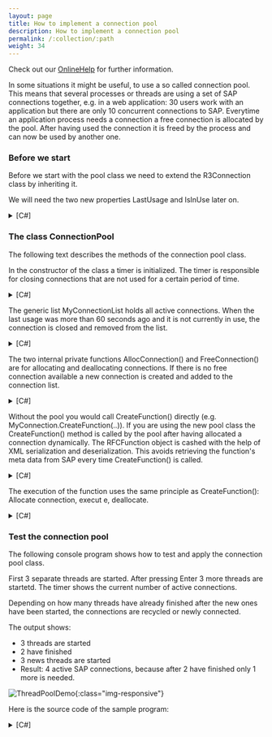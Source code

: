 ```yaml
---
layout: page
title: How to implement a connection pool
description: How to implement a connection pool
permalink: /:collection/:path
weight: 34
---
```


Check out our [OnlineHelp](https://help.theobald-software.com/en/) for further information.

In some situations it might be useful, to use a so called connection pool. This means that several processes or threads are using a set of SAP connections together, e.g. in a web application: 30 users work with an application but there are only 10 concurrent connections to SAP. Everytime an application process needs a connection a free connection is allocated by the pool. After having used the connection it is freed by the process and can now be used by another one.

### Before we start

Before we start with the pool class we need to extend the R3Connection class by inheriting it.

We will need the two new properties LastUsage and IsInUse later on.

<details>
<summary>[C#]</summary>
{% highlight csharp %}
class R3ConnectionEx : ERPConnect.R3Connection
{
    private DateTime _LastUsage = DateTime.Now;
    public DateTime LastUsage
    {
        get { return _LastUsage; }
        set { _LastUsage = value; }
    }
  
    private bool _IsInUse = false;
    public bool IsInUse
    {
        get { return _IsInUse; }
        set { _IsInUse = value; }
    }
}
{% endhighlight %}
</details>

### The class ConnectionPool

The following text describes the methods of the connection pool class.

In the constructor of the class a timer is initialized. The timer is responsible for closing connections that are not used for a certain period of time.

<details>
<summary>[C#]</summary>
{% highlight csharp %}
class R3ConnectionPool
{
  
    private System.Timers.Timer MyTimer = new System.Timers.Timer();
    public R3ConnectionPool()
    {
        // When this static class is created
        // initialize the timer and handle elapsed event
        MyTimer.Interval = 1000;
        MyTimer.Elapsed += new System.Timers.ElapsedEventHandler(MyTimer_Elapsed);
        MyTimer.Enabled = true;
    }
  
    private Int32 _MaxNoOfConnection = 10;
    public Int32 MaxNoOfConnection
    {
        get { return _MaxNoOfConnection; }
        set { _MaxNoOfConnection = value; }
    }
  
    private string _ConnectionString = "";
    public string ConnectionString
    {
        set { _ConnectionString = value; }
    }
  
    public Int32 CurrentNumberOfConnection
    {
        get { return MyConnectionList.Count; }
    }
{% endhighlight %}
</details>

The generic list MyConnectionList holds all active connections. When the last usage was more than 60 seconds ago and it is not currently in use, the connection is closed and removed from the list.

<details>
<summary>[C#]</summary>
{% highlight csharp %}
private System.Collections.Generic.List
    MyConnectionList = new System.Collections.Generic.List();
  
private void MyTimer_Elapsed(object sender, System.Timers.ElapsedEventArgs e)
{
    // Loop through the list
    // and check, if a connection is not used for more than 60 second,
    // if so, close it an remove it from the list
    lock (MyConnectionList)
    {
        foreach (R3ConnectionEx con in MyConnectionList)
        {
            if (!con.IsInUse && con.LastUsage.AddSeconds(60) < DateTime.Now)
            {
                con.Close();
                MyConnectionList.Remove(con);
                return;
            }
        }
    }
}
{% endhighlight %}
</details>

The two internal private functions AllocConnection() and FreeConnection() are for allocating and deallocating connections. If there is no free connection available a new connection is created and added to the connection list.

<details>
<summary>[C#]</summary>
{% highlight csharp %}
private R3ConnectionEx AllocConnection()
{
    lock (MyConnectionList)
    {
        foreach (R3ConnectionEx con in MyConnectionList)
        {
            if (!con.IsInUse)
            {
                con.IsInUse = true;
                return con;
            }
        }
  
        if (MyConnectionList.Count < this.MaxNoOfConnection)
        {
            R3ConnectionEx con = new R3ConnectionEx();
            con.Open(this._ConnectionString);
            this.MyConnectionList.Add(con);
            con.IsInUse = true;
            return con;
        }
  
        if (MyConnectionList.Count >= this.MaxNoOfConnection)
            throw new Exception("Maximun Number of connection exceeded");
        else
            throw new Exception("Unable to allocate a new connection");
    }
}
  
private void FreeConnection(R3ConnectionEx con)
{
    con.LastUsage = DateTime.Now;
    con.IsInUse = false;
}
{% endhighlight %}
</details>

Without the pool you would call CreateFunction() directly (e.g. MyConnection.CreateFunction(..)). If you are using the new pool class the CreateFunction() method is called by the pool after having allocated a connection dynamically. The RFCFunction object is cashed with the help of XML serialization and deserialization. This avoids retrieving the function's meta data from SAP every time CreateFunction() is called.

<details>
<summary>[C#]</summary>
{% highlight csharp %}
private Hashtable FunctionHash = new Hashtable();
public RFCFunction CreateFunction(string FunctionName)
{
  
    lock (FunctionHash)
    {
        string xml = (string)FunctionHash[FunctionName];
  
        if (xml == null)
        {
            // The function has not been created yet in this pool
            R3ConnectionEx con = this.AllocConnection();
            try
            {
                RFCFunction func = con.CreateFunction(FunctionName);
                FreeConnection(con);
                // store in hash for later use
                FunctionHash.Add(FunctionName, func.SaveToXML());
                return func;
            }
            catch (Exception e1)
            {
                // Check if connection is still alive
                // if not, remove it
                if (!con.Ping())
                    MyConnectionList.Remove(con);
                else
                    FreeConnection(con);
                // rethrow exception
                throw e1;
            }
  
        }
        else
        {
            // We can create the function object without calling the CreateFunction method
            RFCFunction func = new RFCFunction(FunctionName);
            func.LoadFromXMLString(xml);
            return func;
        }
    }
}

{% endhighlight %}
</details>

The execution of the function uses the same principle as CreateFunction(): Allocate connection, execut e, deallocate.

<details>
<summary>[C#]</summary>
{% highlight csharp %}
public void Execut eFunction(RFCFunction func)
{
    R3ConnectionEx con = this.AllocConnection();
    try
    {
        func.Connection = (R3Connection)con;
        func.Execut e();
  
    }
    catch (Exception e1)
    {
        // Check if connection is still alive
        // if not, remove it
        if (!con.Ping())
            MyConnectionList.Remove(con);
        FreeConnection(con);
        // rethrow exception
        throw e1;
    }
  
    FreeConnection(con);
}
{% endhighlight %}
</details>


### Test the connection pool

The following console program shows how to test and apply the connection pool class.

First 3 separate threads are started. After pressing Enter 3 more threads are startetd. The timer shows the current number of active connections.

Depending on how many threads have already finished after the new ones have been started, the connections are recycled or newly connected.

The output shows:

- 3 threads are started
- 2 have finished
- 3 news threads are started
- Result: 4 active SAP connections, because after 2 have finished only 1 more is needed.

![ThreadPoolDemo](/img/contents/ThreadPoolDemo.png){:class="img-responsive"}

Here is the source code of the sample program:

<details>
<summary>[C#]</summary>
{% highlight csharp %}
class Program
{
    static R3ConnectionPool ConPool = new R3ConnectionPool();
    static System.Timers.Timer timer = new System.Timers.Timer();
  
    [STAThread]
    static void Main(string[] args)
    {
        timer.Interval = 1500;
        timer.Elapsed += new System.Timers.ElapsedEventHandler(timer_Elapsed);
        timer.Enabled = true;
  
        ConPool.ConnectionString = "USER=Theobald LANG=DE CLIENT=XXX SYSNR=XX ASHOST=XXX PASSWD=XXX ";
  
        Start3Threads("TH*","H*","X*");
  
        Console.WriteLine("3 threads started. Press enter to start 3 more threads");
        Console.Read();
  
        Start3Threads("A*", "B*", "C*");
  
        Console.WriteLine("3 additional threads started. Press enter to quit.");
        Console.ReadLine();
        Console.ReadLine();
        Console.ReadLine();
        Console.ReadLine();
  
    }
  
    static void Start3Threads(string SearchKey1, string SearchKey2, string SearchKey3)
    {
        System.Threading.Thread t4 = new System.Threading.Thread(
          new System.Threading.ParameterizedThreadStart(Execut eALongRunningFunctionModule));
        t4.Name = SearchKey1; t4.Start(SearchKey1);
        System.Threading.Thread t5 = new System.Threading.Thread(
           new System.Threading.ParameterizedThreadStart(Execut eALongRunningFunctionModule));
        t5.Name = SearchKey2; t5.Start(SearchKey2);
        System.Threading.Thread t6 = new System.Threading.Thread(
           new System.Threading.ParameterizedThreadStart(Execut eALongRunningFunctionModule));
        t6.Name = SearchKey3; t6.Start(SearchKey3);
    }
  
    static void timer_Elapsed(object sender, System.Timers.ElapsedEventArgs e)
    {
        Console.WriteLine("Current Number of connections: " + ConPool.CurrentNumberOfConnection);
    }
  
    static void Execut eALongRunningFunctionModule(object SearchTerm)
    {
        RFCFunction func = ConPool.CreateFunction("BAPI_EMPLOYEE_GETLIST");
  
        func.Exports["SUR_NAME_SEARK"].ParamValue = SearchTerm.ToString();
        func.Exports["SEARCH_DATE"].ParamValue = "20070101";
  
  
        ConPool.Execut eFunction(func);
  
        Console.WriteLine(func.Tables["EMPLOYEE_LIST"].Rows.Count.ToString()
            + " rows received -> SearchKey: " + System.Threading.Thread.CurrentThread.Name);
  
    }
  
}
{% endhighlight %}
</details>




